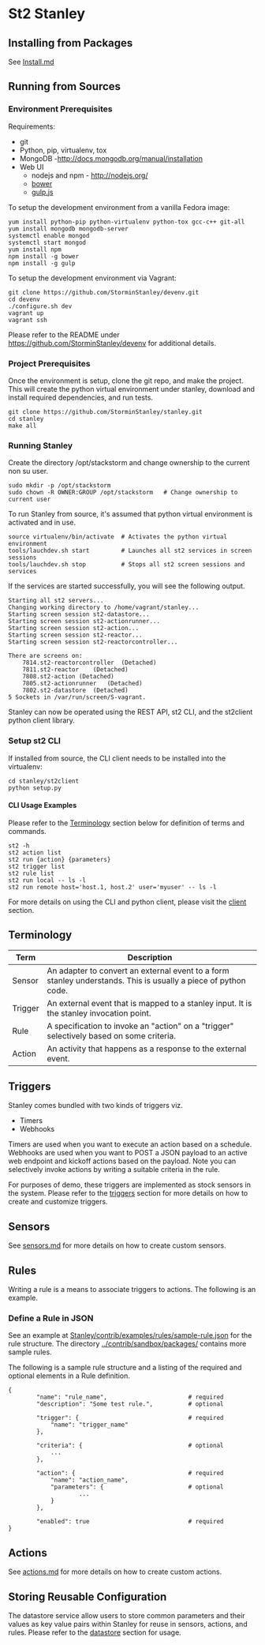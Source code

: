 St2 Stanley
======

## Installing from Packages
See [Install.md](install.md)

## Running from Sources

### Environment Prerequisites 

Requirements:

- git
- Python, pip, virtualenv, tox
- MongoDB -http://docs.mongodb.org/manual/installation
- Web UI
    - nodejs and npm - http://nodejs.org/
    - [bower](http://bower.io/)
    - [gulp.js](http://gulpjs.com/)

To setup the development environment from a vanilla Fedora image:

    yum install python-pip python-virtualenv python-tox gcc-c++ git-all
    yum install mongodb mongodb-server
    systemctl enable mongod
    systemctl start mongod
    yum install npm
    npm install -g bower
    npm install -g gulp

To setup the development environment via Vagrant:

    git clone https://github.com/StorminStanley/devenv.git
    cd devenv
    ./configure.sh dev
    vagrant up
    vagrant ssh

Please refer to the README under https://github.com/StorminStanley/devenv for additional details.

### Project Prerequisites

Once the environment is setup, clone the git repo, and make the project. This will create the python virtual environment under stanley, download and install required dependencies, and run tests.

    git clone https://github.com/StorminStanley/stanley.git
    cd stanley
    make all

### Running Stanley

Create the directory /opt/stackstorm and change ownership to the current non su user.

    sudo mkdir -p /opt/stackstorm
    sudo chown -R OWNER:GROUP /opt/stackstorm   # Change ownership to current user

To run Stanley from source, it's assumed that python virtual environment is activated and in use.

    source virtualenv/bin/activate  # Activates the python virtual environment
    tools/lauchdev.sh start         # Launches all st2 services in screen sessions
    tools/lauchdev.sh stop          # Stops all st2 screen sessions and services

If the services are started successfully, you will see the following output.

    Starting all st2 servers...
    Changing working directory to /home/vagrant/stanley...
    Starting screen session st2-datastore...
    Starting screen session st2-actionrunner...
    Starting screen session st2-action...
    Starting screen session st2-reactor...
    Starting screen session st2-reactorcontroller...
    
    There are screens on:
        7814.st2-reactorcontroller  (Detached)
        7811.st2-reactor    (Detached)
        7808.st2-action (Detached)
        7805.st2-actionrunner   (Detached)
        7802.st2-datastore  (Detached)
    5 Sockets in /var/run/screen/S-vagrant.

Stanley can now be operated using the REST API, st2 CLI, and the st2client python client library.

### Setup st2 CLI
If installed from source, the CLI client needs to be installed into the virtualenv:

    cd stanley/st2client
    python setup.py

#### CLI Usage Examples
Please refer to the [Terminology](#Terminology) section below for definition of terms and commands.

    st2 -h
    st2 action list
    st2 run {action} {parameters}
    st2 trigger list
    st2 rule list
    st2 run local -- ls -l
    st2 run remote host='host.1, host.2' user='myuser' -- ls -l

For more details on using the CLI and python client, please visit the [client](client.md) section.

## Terminology

| Term    | Description |
|---------|-------------|
| Sensor  | An adapter to convert an external event to a form stanley understands. This is usually a piece of python code. |
| Trigger | An external event that is mapped to a stanley input. It is the stanley invocation point. |
| Rule    | A specification to invoke an "action" on a "trigger" selectively based on some criteria. |
| Action  | An activity that happens as a response to the external event. |

## Triggers
Stanley comes bundled with two kinds of triggers viz.

 - Timers
 - Webhooks

Timers are used when you want to execute an action based on a schedule. Webhooks are used when you want to POST a JSON payload to an active web endpoint and kickoff actions based on the payload. Note you can selectively invoke actions by writing a suitable criteria in the rule.

For purposes of demo, these triggers are implemented as stock sensors in the system. Please refer to the [triggers](triggers.md) section for more details on how to create and customize triggers.

## Sensors
See [sensors.md](sensors.md) for more details on how to create custom sensors.

## Rules
Writing a rule is a means to associate triggers to actions. The following is an example.

### Define a Rule in JSON
See an example at [Stanley/contrib/examples/rules/sample-rule.json](../contrib/examples/rules/sample-rule.json) for the rule structure. The directory [../contrib/sandbox/packages/](../contrib/sandbox/packages/) contains more sample rules.

The following is a sample rule structure and a listing of the required and optional elements in a Rule definition.

    {
            "name": "rule_name",                       # required
            "description": "Some test rule.",          # optional

            "trigger": {                               # required
                "name": "trigger_name"
            },

            "criteria": {                              # optional
                ...
            },

            "action": {                                # required
                "name": "action_name",
                "parameters": {                        # optional
                        ...
                }
            },

            "enabled": true                            # required
    }

## Actions
See [actions.md](actions.md) for more details on how to create custom actions.

## Storing Reusable Configuration
The datastore service allow users to store common parameters and their values as key value pairs within Stanley for reuse in sensors, actions, and rules. Please refer to the [datastore](datastore.md) section for usage.
